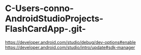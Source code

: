 # C-Users-conno-AndroidStudioProjects-FlashCardApp-.git-

https://developer.android.com/studio/debug/dev-options#enable
https://developer.android.com/studio/intro/update#sdk-manager

